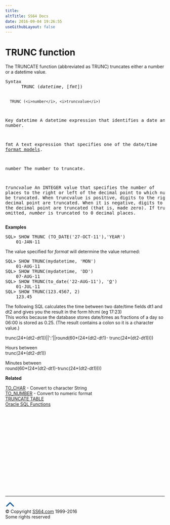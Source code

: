 ```yaml
---
title:
altTitle: SS64 Docs
date: 2016-09-04 19:26:55
useGithubLayout: false
---
```

<!-- #BeginLibraryItem "/Library/head_orasyntax.lbi" --><!-- #EndLibraryItem --><h1>TRUNC function </h1>
<p> The TRUNCATE function (abbreviated as TRUNC) truncates either a number or a datetime value. </p>
<pre>Syntax
      TRUNC (<i>datetime</i>, [<i>fmt</i>])

      TRUNC (<i>number</i>, <i>truncvalue</i>)

Key
   datetime   A datetime expression that identifies a date and time number.

   fmt        A text expression that specifies one of the date/time <a href="syntax-fmt.html">format models</a>.

   number     The number to truncate.

   <i>truncvalue</i> An INTEGER value that specifies the number of places to the right
              or left of the decimal point to which number should be truncated.
              When truncvalue is positive, digits to the right of the decimal point
              are truncated. When it is negative, digits to the left of the decimal
              point are truncated (that is, made zero). 
              If truncvalue is omitted, <i>number</i> is truncated to 0 decimal places.</pre>
<p> <b>Examples</b></p>
<pre>SQL&gt; SHOW TRUNC (TO_DATE('27-OCT-11'),<i>'</i>YEAR<i>'</i>)
    01-JAN-11</pre>
 <p>The value  specified for <i>format </i>will determine the value returned:</p>
<pre>SQL&gt; SHOW TRUNC(mydatetime, 'MON')<br>    01-AUG-11<br>SQL&gt; SHOW TRUNC(mydatetime, 'DD')<br>    07-AUG-11
SQL&gt; SHOW TRUNC(to_date('22-AUG-11'), '<a href="http://en.wikipedia.org/wiki/Fiscal_year">Q</a>')
    01-JUL-11
SQL&gt; SHOW TRUNC(123.4567, 2)
    123.45</pre>
<p>The following SQL calculates the time between two date/time fields <span class="code">dt1</span> and <span class="code">dt2</span> and gives you the result  in the form hh:mi (eg 17:23)<br>
This works because the database stores date/times as fractions of a day 
so 06:00 is stored as 0.25. (The result contains a colon so it is a character value.)</p>
<p class="code">trunc(24*(dt2-dt1))||':'||round(60*(24*(dt2-dt1)- trunc(24*(dt2-dt1))))</p>
<p>Hours between <br>
<span class="code">trunc(24*(dt2-dt1))</span></p>
<p>Minutes between <br>
<span class="code">round(60*(24*(dt2-dt1)-trunc(24*(dt2-dt1))))</span></p>
<p><b>Related</b></p>
<p><a href="syntax-to_char.html">TO_CHAR</a> - Convert to character String<br>
<a href="syntax-to_number.html">TO_NUMBER</a> - Convert to numeric format<br>
<a href="truncate.html">TRUNCATE TABLE </a><br>
<a href="syntax-functions.html">Oracle SQL Functions</a></p><!-- #BeginLibraryItem "/Library/foot_ora.lbi" --><p>
<!-- oracle-footer -->
<ins class="adsbygoogle" style="display:inline-block;width:300px;height:250px" data-ad-client="ca-pub-6140977852749469" data-ad-slot="4275490898"></ins>
<script>
(adsbygoogle = window.adsbygoogle || []).push({});
</script></p>
<hr>
<div id="bl" class="footer"><a href="syntax-trunc.html#"><img src="../images/top.png" width="30" height="22" alt="Back to the Top"></a></div>
<div id="br" class="footer, tagline">© Copyright <a href="http://ss64.com/">SS64.com</a> 1999-2016<br>
Some rights reserved</div><!-- #EndLibraryItem -->

